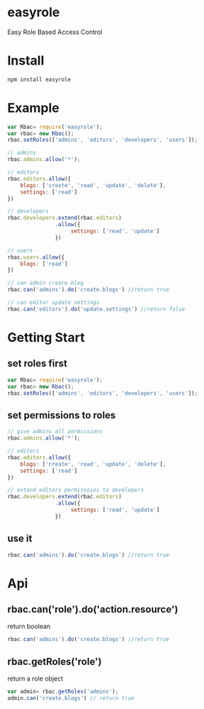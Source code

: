 # easyrole
Easy Role Based Access Control

# Install
``` javascript
npm install easyrole
```

# Example
``` javascript
var Rbac= require('easyrole');
var rbac= new Rbac();
rbac.setRoles(['admins', 'editors', 'developers', 'users']);

// admins
rbac.admins.allow('*');

// editors
rbac.editors.allow({
	blogs: ['create', 'read', 'update', 'delete'],
	settings: ['read']
})

// developers
rbac.developers.extend(rbac.editors)
			   .allow({
			   		settings: ['read', 'update']
			   })

// users
rbac.users.allow({
	blogs: ['read']
})

// can admin creare blog
rbac.can('admins').do('create.blogs') //return true

// can editor update settings
rbac.can('editors').do('update.settings') //return false
```

# Getting Start
## set roles first
``` javascript
var Rbac= require('easyrole');
var rbac= new Rbac();
rbac.setRoles(['admins', 'editors', 'developers', 'users']);
```

## set permissions to roles
``` javascript
// give admins all permissions
rbac.admins.allow('*');

// editors
rbac.editors.allow({
	blogs: ['create', 'read', 'update', 'delete'],
	settings: ['read']
})

// extend editors permissoins to developers
rbac.developers.extend(rbac.editors)
			   .allow({
			   		settings: ['read', 'update']
			   })
```

## use it
``` javascript
rbac.can('admins').do('create.blogs') //return true
```

# Api
## rbac.can('role').do('action.resource')
return boolean
``` javascript
rbac.can('admins').do('create.blogs') //return true
```
## rbac.getRoles('role')
return a role object
``` javascript
var admin= rbac.getRoles('admins');
admin.can('create.blogs') // return true
```
